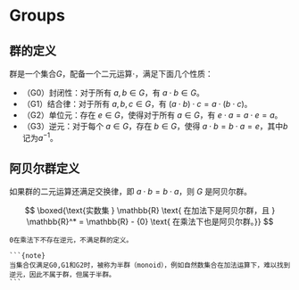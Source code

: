 # Groups

## 群的定义
群是一个集合$G$，配备一个二元运算$\cdot$，满足下面几个性质：
- （G0）封闭性：对于所有 $a, b \in G$，有 $a \cdot b \in G$。
- （G1）结合律：对于所有 $a, b, c \in G$，有 $(a \cdot b) \cdot c = a \cdot (b \cdot c)$。
- （G2）单位元：存在 $e \in G$，使得对于所有 $a \in G$，有 $e \cdot a = a \cdot e = a$。
- （G3）逆元：对于每个 $a \in G$，存在 $b \in G$，使得 $a \cdot b = b \cdot a = e$，其中$b$记为$a^{-1}$。
## 阿贝尔群定义
如果群的二元运算还满足交换律，即 $a \cdot b = b \cdot a$，则 $G$ 是阿贝尔群。

$$
\boxed{\text{实数集 } \mathbb{R} \text{ 在加法下是阿贝尔群，且 } \mathbb{R}^* = \mathbb{R} - {0} \text{ 在乘法下也是阿贝尔群。}}
$$
```{note}
0在乘法下不存在逆元，不满足群的定义。
```
````{margin}
```{note}
当集合仅满足G0,G1和G2时，被称为半群（monoid），例如自然数集合在加法运算下，难以找到逆元，因此不属于群，但属于半群。
```
````
